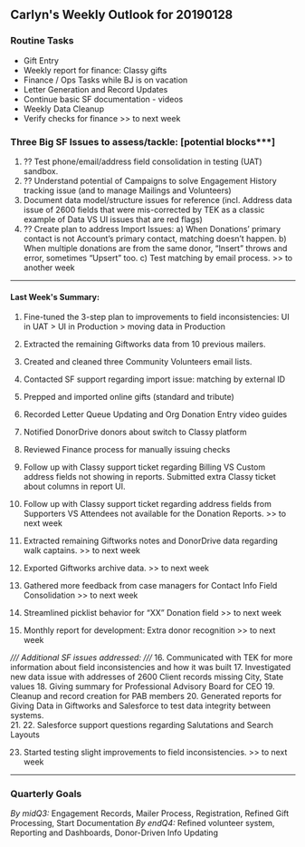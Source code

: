 ## Carlyn's Weekly Outlook for 20190128
### Routine Tasks
* Gift Entry
* Weekly report for finance: Classy gifts
* Finance / Ops Tasks while BJ is on vacation
* Letter Generation and Record Updates
* Continue basic SF documentation - videos
* Weekly Data Cleanup
* Verify checks for finance   >> to next week

### Three Big SF Issues to assess/tackle: [potential blocks***]
1. ?? Test phone/email/address field consolidation in testing (UAT) sandbox.
2. ?? Understand potential of Campaigns to solve Engagement History tracking issue (and to manage Mailings and Volunteers)
3. Document data model/structure issues for reference (incl. Address data issue of 2600 fields that were mis-corrected by TEK as a classic example of Data VS UI issues that are red flags)
5. ?? Create plan to address Import Issues: a) When Donations’ primary contact is not Account’s primary contact, matching doesn’t happen.  b) When multiple donations are from the same donor, “Insert” throws and error, sometimes “Upsert” too.  c) Test matching by email process. >> to another week

- - - -
#### Last Week's Summary:
1. Fine-tuned the 3-step plan to improvements to field inconsistencies: UI in UAT > UI in Production > moving data in Production
2. Extracted the remaining Giftworks data from 10 previous mailers.  
3. Created and cleaned three Community Volunteers email lists.
4. Contacted SF support regarding import issue: matching by external ID
5. Prepped and imported online gifts (standard and tribute)
6. Recorded Letter Queue Updating and Org Donation Entry video guides
7. Notified DonorDrive donors about switch to Classy platform
8. Reviewed Finance process for manually issuing checks
9. Follow up with Classy support ticket regarding Billing VS Custom address fields not showing in reports.  Submitted extra Classy ticket about columns in report UI.  
10. Follow up with Classy support ticket regarding address fields from Supporters VS Attendees not available for the Donation Reports.  >> to next week
11. Extracted remaining Giftworks notes and DonorDrive data regarding walk captains.  >> to next week
12. Exported Giftworks archive data.   >> to next week




13. Gathered more feedback from case managers for Contact Info Field Consolidation >> to next week
14. Streamlined picklist behavior for “XX” Donation field >> to next week
15. Monthly report for development: Extra donor recognition >> to next week


*/// Additional SF issues addressed: ///*
16. Communicated with TEK for more information about field inconsistencies and how it was built
17. Investigated new data issue with addresses of 2600 Client records missing City, State values
18. Giving summary for Professional Advisory Board for CEO
19. Cleanup and record creation for PAB members
20. Generated reports for Giving Data in Giftworks and Salesforce to test data integrity between systems.  
21. 
22. Salesforce support questions regarding Salutations and Search Layouts

23. Started testing slight improvements to field inconsistencies. >> to next week


- - - -
### Quarterly Goals
*By midQ3:* Engagement Records, Mailer Process, Registration, Refined Gift Processing, Start Documentation
*By endQ4:* Refined volunteer system, Reporting and Dashboards, Donor-Driven Info Updating
<!--stackedit_data:
eyJoaXN0b3J5IjpbLTExNDQ2MDYxMjEsMTAxNTcwNTA0MywtMT
c2MzUzNDU0NSwtMTEwNjM0NTc4LC0zNzc1MjU3NzhdfQ==
-->